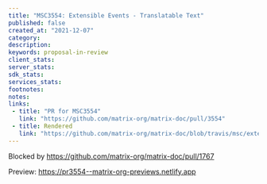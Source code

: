 ```yaml
---
title: "MSC3554: Extensible Events - Translatable Text"
published: false
created_at: "2021-12-07"
category:
description:
keywords: proposal-in-review
client_stats:
server_stats:
sdk_stats:
services_stats:
footnotes:
notes:
links:
 - title: "PR for MSC3554"
   link: "https://github.com/matrix-org/matrix-doc/pull/3554"
 - title: Rendered
   link: "https://github.com/matrix-org/matrix-doc/blob/travis/msc/extev/translatable/proposals/3554-extensible-events-translatable-messages.md"
---
```


Blocked by https://github.com/matrix-org/matrix-doc/pull/1767

<!-- Replace -->
Preview: https://pr3554--matrix-org-previews.netlify.app
<!-- Replace -->

